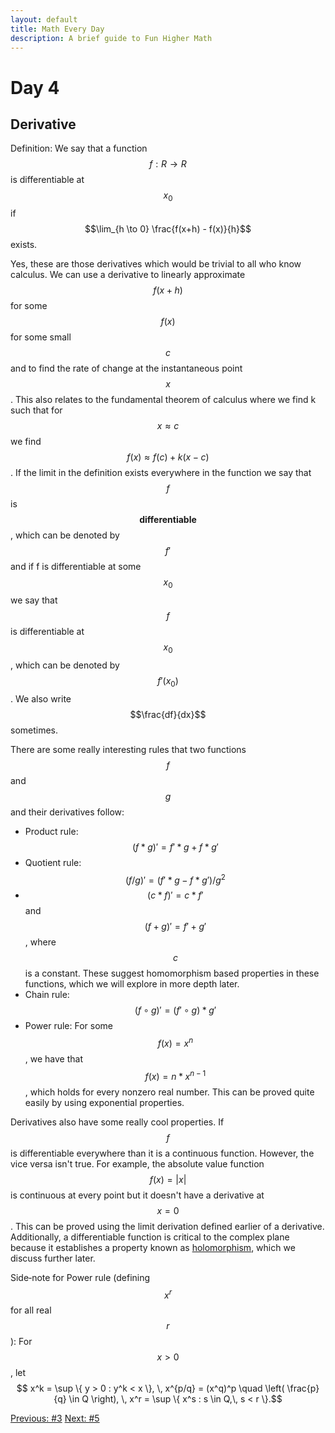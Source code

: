 ```yaml
---
layout: default
title: Math Every Day
description: A brief guide to Fun Higher Math
---
```

# Day 4

## Derivative

Definition: We say that a function $$f: R \longrightarrow R$$ is differentiable at $$x_0$$ if $$\lim_{h \to 0} \frac{f(x+h) - f(x)}{h}$$ exists. 

Yes, these are those derivatives which would be trivial to all who know calculus. We can use a derivative to linearly approximate $$f(x+h)$$ for some $$f(x)$$ for some small $$c$$ and to find the rate of change at the instantaneous point $$x$$. This also relates to the fundamental theorem of calculus where we find k such that for $$x \approx c$$ we find $$ f(x) \approx f(c)+k(x-c)$$. If the limit in the definition exists everywhere in the function we say that $$f$$ is $$\textbf{differentiable}$$, which can be denoted by $$f'$$ and if f is differentiable at some $$x_0$$ we say that $$f$$ is differentiable at $$x_0$$, which can be denoted by $$f'(x_0)$$. We also write $$\frac{df}{dx}$$ sometimes.

There are some really interesting rules that two functions $$f$$ and $$g$$ and their derivatives follow:
- Product rule: $$(f*g)'=f'*g+f*g'$$
- Quotient rule: $$(f/g)'=(f'*g-f*g')/{g^2}$$
- $$(c*f)'=c*f'$$ and $$(f+g)'=f'+g'$$, where $$c$$ is a constant. These suggest homomorphism based properties in these functions, which we will explore in more depth later.
- Chain rule: $$(f \circ g)' = (f' \circ g) * g'$$
- Power rule: For some $$f(x)=x^n$$, we have that $$f(x)=n*x^{n-1}$$, which holds for every nonzero real number. This can be proved quite easily by using exponential properties. 


Derivatives also have some really cool properties. If $$f$$ is differentiable everywhere than it is a continuous function. However, the vice versa isn't true. For example, the absolute value function $$f(x) = \lvert x \rvert$$ is continuous at every point but it doesn't have a derivative at $$x=0$$. This can be proved using the limit derivation defined earlier of a derivative. Additionally, a differentiable function is critical to the complex plane because it establishes a property known as [holomorphism](https://en.wikipedia.org/wiki/Holomorphic_function), which we discuss further later. 

Side‑note for Power rule (defining $$ x^r$$ for all real $$r $$):
For $$ x > 0 $$, let $$ x^k = \sup \{ y > 0 : y^k < x \}, \,  x^{p/q} = (x^q)^p \quad \left( \frac{p}{q} \in Q \right), \, x^r = \sup \{ x^s : s \in Q,\, s < r \}.$$

<div class="day-nav-wrapper">
  <a href="./day3.html" class="day-nav__link">Previous: #3</a>
  <a href="./day5.html" class="day-nav__link">Next: #5</a>
</div>